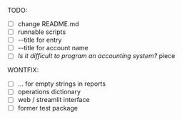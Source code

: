 TODO:

- [ ] change README.md
- [ ] runnable scripts
- [ ] --title for entry
- [ ] --title for account name
- [ ] _Is it difficult to program an accounting system?_ piece

WONTFIX:

- [ ] ... for empty strings in reports
- [ ] operations dictionary
- [ ] web / streamlit interface
- [ ] former test package
